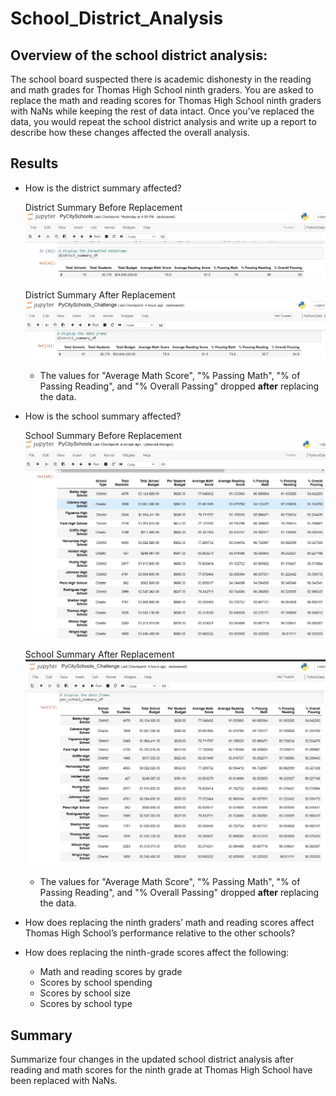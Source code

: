 # School_District_Analysis

## Overview of the school district analysis:
The school board suspected there is academic dishonesty in the reading and math grades for Thomas High School ninth graders. You are asked to replace the math and reading scores for Thomas High School ninth graders with NaNs while keeping the rest of data intact. Once you've replaced the data, you would repeat the school district analysis and write up a report to describe how these changes affected the overall analysis.

## Results
- How is the district summary affected?

    District Summary Before Replacement
    ![District Summary Before Replacement](Resources/PyCitySchools_District_Summary.jpg)

    District Summary After Replacement
    ![District Summary After Replacement](Resources/Challenge_District_Summary.jpg)

    - The values for "Average Math Score", "% Passing Math", "% of Passing Reading", and "% Overall Passing" dropped **after** replacing the data.

- How is the school summary affected?

    School Summary Before Replacement
    ![School Summary Before Replacement](Resources/PyCitySchools_School_Summary.jpg)

    School Summary After Replacement
    ![School Summary After Replacement](Resources/Challenge_School_Summary.jpg)

    - The values for "Average Math Score", "% Passing Math", "% of Passing Reading", and "% Overall Passing" dropped **after** replacing the data.

- How does replacing the ninth graders’ math and reading scores affect Thomas High School’s performance relative to the other schools?

- How does replacing the ninth-grade scores affect the following:
    - Math and reading scores by grade
    - Scores by school spending
    - Scores by school size
    - Scores by school type

## Summary
Summarize four changes in the updated school district analysis after reading and math scores for the ninth grade at Thomas High School have been replaced with NaNs.
